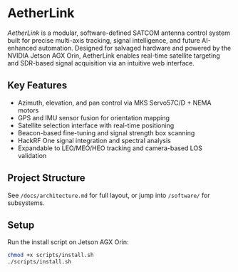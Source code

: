 # AetherLink

_AetherLink_ is a modular, software-defined SATCOM antenna control system built for precise multi-axis tracking, signal intelligence, and future AI-enhanced automation. Designed for salvaged hardware and powered by the NVIDIA Jetson AGX Orin, AetherLink enables real-time satellite targeting and SDR-based signal acquisition via an intuitive web interface.

## Key Features
- Azimuth, elevation, and pan control via MKS Servo57C/D + NEMA motors
- GPS and IMU sensor fusion for orientation mapping
- Satellite selection interface with real-time positioning
- Beacon-based fine-tuning and signal strength box scanning
- HackRF One signal integration and spectral analysis
- Expandable to LEO/MEO/HEO tracking and camera-based LOS validation

## Project Structure
See `/docs/architecture.md` for full layout, or jump into `/software/` for subsystems.

## Setup
Run the install script on Jetson AGX Orin:

```bash
chmod +x scripts/install.sh
./scripts/install.sh
